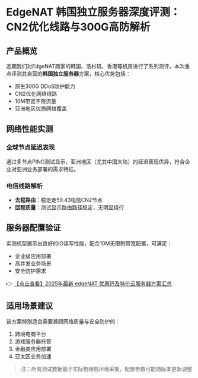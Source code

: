 # EdgeNAT 韩国独立服务器深度评测：CN2优化线路与300G高防解析

## 产品概览

近期我们对EdgeNAT商家的韩国、洛杉矶、香港等机房进行了系列测评。本次重点评测其自营的**韩国独立服务器**方案，核心优势包括：
- 原生300G DDoS防护能力
- CN2优化网络线路
- 10M带宽不限流量
- 亚洲地区优质网络覆盖

## 网络性能实测

### 全球节点延迟表现
通过多节点PING测试显示，亚洲地区（尤其中国大陆）的延迟表现优异，符合企业对亚洲业务部署的需求特征。

### 电信线路解析
- **去程路由**：稳定走59.43电信CN2节点
- **回程质量**：测试显示路由路径稳定，无明显绕行

## 服务器配置验证
实测机型展示出良好的IO读写性能，配合10M无限制带宽配置，可满足：
- 企业级应用部署
- 高并发业务场景
- 安全防护需求

👉 [【点击查看】2025年最新 edgeNAT 优惠码及特价云服务器方案汇总](https://bit.ly/edgenat)

## 适用场景建议
该方案特别适合需要兼顾网络质量与安全防护的：
1. 跨境电商平台
2. 游戏服务器托管
3. 金融类应用部署
4. 亚太区业务加速

> 注：所有测试数据基于实际物理机环境采集，配置参数可能随版本更新调整